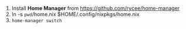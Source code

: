 1. Install **Home Manager** from https://github.com/rycee/home-manager
2. ln -s `pwd`/home.nix $HOME/.config/nixpkgs/home.nix
3. `home-manager switch`

